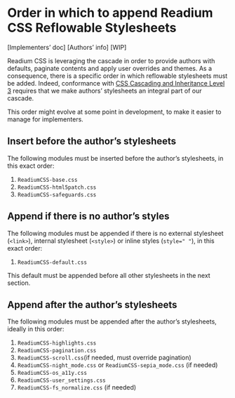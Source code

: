 # Order in which to append Readium CSS Reflowable Stylesheets

[Implementers’ doc] [Authors’ info] [WIP]

Readium CSS is leveraging the cascade in order to provide authors with defaults, paginate contents and apply user overrides and themes. As a consequence, there is a specific order in which reflowable stylesheets must be added. Indeed, conformance with [CSS Cascading and Inheritance Level 3](https://www.w3.org/TR/css3-cascade/) requires that we make authors’ stylesheets an integral part of our cascade.

This order might evolve at some point in development, to make it easier to manage for implementers.

## Insert before the author’s stylesheets

The following modules must be inserted before the author’s stylesheets, in this exact order: 

1. `ReadiumCSS-base.css`
2. `ReadiumCSS-html5patch.css`
3. `ReadiumCSS-safeguards.css`

## Append if there is no author’s styles

The following modules must be appended if there is no external stylesheet (`<link>`), internal stylesheet (`<style>`) or inline styles (`style=" "`), in this exact order: 

1. `ReadiumCSS-default.css`

This default must be appended before all other stylesheets in the next section.

## Append after the author’s stylesheets

The following modules must be appended after the author’s stylesheets, ideally in this order: 

1. `ReadiumCSS-highlights.css`
2. `ReadiumCSS-pagination.css`
3. `ReadiumCSS-scroll.css`(if needed, must override pagination)
4. `ReadiumCSS-night_mode.css` or `ReadiumCSS-sepia_mode.css` (if needed)
5. `ReadiumCSS-os_a11y.css`
6. `ReadiumCSS-user_settings.css`
7. `ReadiumCSS-fs_normalize.css` (if needed)
